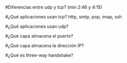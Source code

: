 #Diferencias entre udp y tcp? (min 2:46 y 4:15)

#¿Qué aplicaciones usan tcp?  http, smtp, pop, imap, ssh

#¿Qué aplicaciones usan udp?

#¿Qué capa almacena el puerto?

#¿Qué capa almacena la dirección IP?

#¿Qué es three-way handshake?

